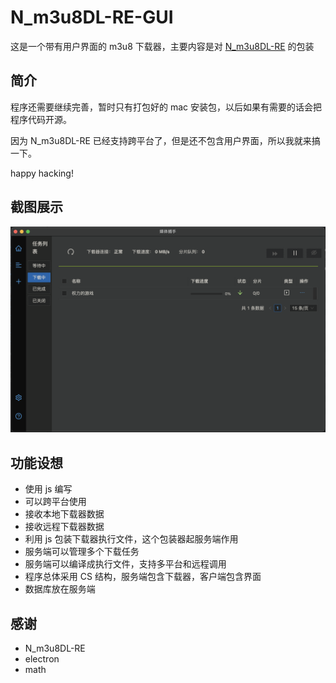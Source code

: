 # N_m3u8DL-RE-GUI
这是一个带有用户界面的 m3u8 下载器，主要内容是对 [N_m3u8DL-RE](https://github.com/nilaoda/N_m3u8DL-RE) 的包装

## 简介
程序还需要继续完善，暂时只有打包好的 mac 安装包，以后如果有需要的话会把程序代码开源。 

因为 N_m3u8DL-RE 已经支持跨平台了，但是还不包含用户界面，所以我就来搞一下。

happy hacking!

## 截图展示
<img src="./img/mainView.png" width="700">

## 功能设想
- 使用 js 编写
- 可以跨平台使用
- 接收本地下载器数据
- 接收远程下载器数据
- 利用 js 包装下载器执行文件，这个包装器起服务端作用
- 服务端可以管理多个下载任务
- 服务端可以编译成执行文件，支持多平台和远程调用
- 程序总体采用 CS 结构，服务端包含下载器，客户端包含界面
- 数据库放在服务端

## 感谢
- N_m3u8DL-RE
- electron
- math

